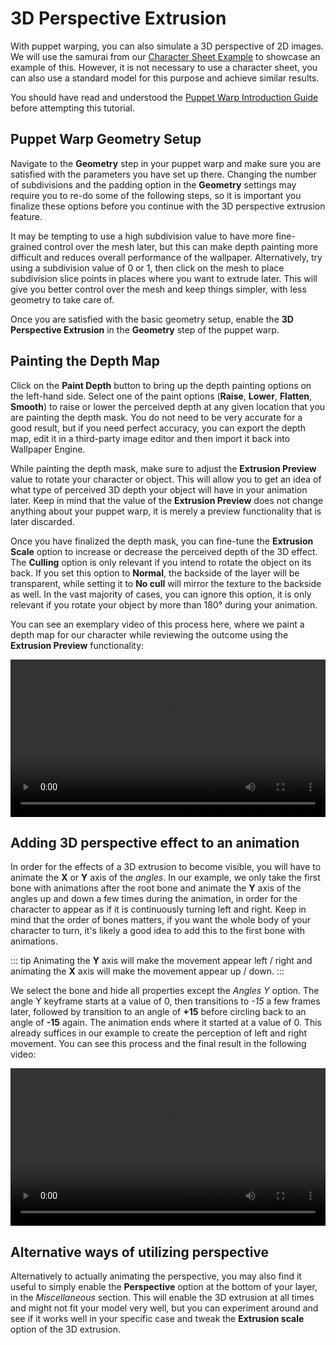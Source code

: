 # 3D Perspective Extrusion

With puppet warping, you can also simulate a 3D perspective of 2D images. We will use the samurai from our [Character Sheet Example](/scene/puppet-warp/charactersheet) to showcase an example of this. However, it is not necessary to use a character sheet, you can also use a standard model for this purpose and achieve similar results.

You should have read and understood the [Puppet Warp Introduction Guide](/scene/puppet-warp/introduction) before attempting this tutorial.

## Puppet Warp Geometry Setup

Navigate to the **Geometry** step in your puppet warp and make sure you are satisfied with the parameters you have set up there. Changing the number of subdivisions and the padding option in the **Geometry** settings may require you to re-do some of the following steps, so it is important you finalize these options before you continue with the 3D perspective extrusion feature.

It may be tempting to use a high subdivision value to have more fine-grained control over the mesh later, but this can make depth painting more difficult and reduces overall performance of the wallpaper. Alternatively, try using a subdivision value of 0 or 1, then click on the mesh to place subdivision slice points in places where you want to extrude later. This will give you better control over the mesh and keep things simpler, with less geometry to take care of.

Once you are satisfied with the basic geometry setup, enable the **3D Perspective Extrusion** in the **Geometry** step of the puppet warp.

## Painting the Depth Map

Click on the **Paint Depth** button to bring up the depth painting options on the left-hand side. Select one of the paint options (**Raise**, **Lower**, **Flatten**, **Smooth**) to raise or lower the perceived depth at any given location that you are painting the depth mask. You do not need to be very accurate for a good result, but if you need perfect accuracy, you can export the depth map, edit it in a third-party image editor and then import it back into Wallpaper Engine.

While painting the depth mask, make sure to adjust the **Extrusion Preview** value to rotate your character or object. This will allow you to get an idea of what type of perceived 3D depth your object will have in your animation later. Keep in mind that the value of the **Extrusion Preview** does not change anything about your puppet warp, it is merely a preview functionality that is later discarded.

Once you have finalized the depth mask, you can fine-tune the **Extrusion Scale** option to increase or decrease the perceived depth of the 3D effect. The **Culling** option is only relevant if you intend to rotate the object on its back. If you set this option to **Normal**, the backside of the layer will be transparent, while setting it to **No cull** will mirror the texture to the backside as well. In the vast majority of cases, you can ignore this option, it is only relevant if you rotate your object by more than 180° during your animation.

You can see an exemplary video of this process here, where we paint a depth map for our character while reviewing the outcome using the **Extrusion Preview** functionality:

<video width="100%" controls>
  <source src="/videos/puppet_warp_extrusion_painting.mp4" type="video/mp4">
  Your browser does not support the video tag.
</video>

## Adding 3D perspective effect to an animation

In order for the effects of a 3D extrusion to become visible, you will have to animate the **X** or **Y** axis of the *angles*. In our example, we only take the first bone with animations after the root bone and animate the **Y** axis of the angles up and down a few times during the animation, in order for the character to appear as if it is continuously turning left and right. Keep in mind that the order of bones matters, if you want the whole body of your character to turn, it's likely a good idea to add this to the first bone with animations.

::: tip
Animating the **Y** axis will make the movement appear left / right and animating the **X** axis will make the movement appear up / down.
:::

We select the bone and hide all properties except the *Angles Y* option. The angle Y keyframe starts at a value of 0, then transitions to *-15* a few frames later, followed by transition to an angle of **+15** before circling back to an angle of **-15** again. The animation ends where it started at a value of 0. This already suffices in our example to create the perception of left and right movement. You can see this process and the final result in the following video:

<video width="100%" controls>
  <source src="/videos/puppet_warp_extrusion_animation.mp4" type="video/mp4">
  Your browser does not support the video tag.
</video>

## Alternative ways of utilizing perspective

Alternatively to actually animating the perspective, you may also find it useful to simply enable the **Perspective** option at the bottom of your layer, in the *Miscellaneous* section. This will enable the 3D extrusion at all times and might not fit your model very well, but you can experiment around and see if it works well in your specific case and tweak the **Extrusion scale** option of the 3D extrusion.
